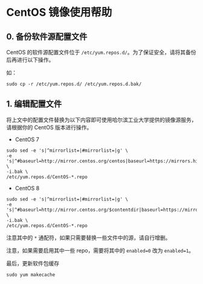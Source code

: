 # CentOS 镜像使用帮助

## 0. 备份软件源配置文件

CentOS 的软件源配置文件位于 `/etc/yum.repos.d/`。为了保证安全，请将其备份后再进行以下操作。

如：

```shell
sudo cp -r /etc/yum.repos.d/ /etc/yum.repos.d.bak/
```

## 1. 编辑配置文件

将上文中的配置文件替换为以下内容即可使用哈尔滨工业大学提供的镜像源服务，请根据你的 CentOS 版本进行操作。

+ CentOS 7

```shell
sudo sed -e 's|^mirrorlist=|#mirrorlist=|g' \
-e 's|^#baseurl=http://mirror.centos.org/centos|baseurl=https://mirrors.hit.edu.cn/centos|g' \
-i.bak \
/etc/yum.repos.d/CentOS-*.repo
```

+ CentOS 8

```shell
sudo sed -e 's|^mirrorlist=|#mirrorlist=|g' \
-e 's|^#baseurl=http://mirror.centos.org/$contentdir|baseurl=https://mirrors.hit.edu.cn/centos|g' \
-i.bak \
/etc/yum.repos.d/CentOS-*.repo
```

注意其中的 `*` 通配符，如果只需要替换一些文件中的源，请自行增删。

注意，如果需要启用其中一些 repo，需要将其中的 `enabled=0` 改为 `enabled=1`。

最后，更新软件包缓存

```shell
sudo yum makecache
```
